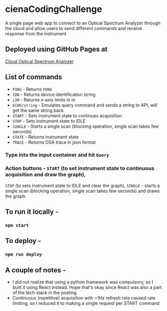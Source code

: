 # cienaCodingChallenge
A single page web app to connect to an Optical Spectrum Analyzer through the cloud
and allow users to send different commands and receive response from the instrument

## Deployed using GitHub Pages at
[Cloud Optical Spectrum Analyzer](https://sohinim98.github.io/cienaCodingChallenge/)

## List of commands
* `PING` - Returns `PONG`
* `IDN` - Returns device identification string
* `LIM` - Returns x-axis limits in m
* `ECHO/string` - Emulates query command and sends a string to API, will get the same string back
* `START` - Sets instrument state to continues acquisition
* `STOP` - 	Sets instrument state to IDLE
* `SINGLE` - Starts a single scan (blocking operation, single scan takes few seconds)
* `STATE` - Returns instrument state
* `TRACE` - Returns OSA trace in json format
### Type into the input container and hit `Query`
### Action buttons - `START` (to set instrument state to continuous acquisition and draw the graph),
`STOP` (to sets instrument state to IDLE and clear the graph), `SINGLE` - starts a single scan (blocking operation, single scan takes few seconds)
and draws the graph.

## To run it locally -
### `npm start`
## To deploy -
### `npm run deploy`

## A couple of notes -
* I did not realize that using a python framework was compulsory, so I built it using React instead.
Hope that's okay since React was also a part of the tech stack in the posting
* Continuous (repetitive) acquisition with ~1Hz refresh rate caused rate limiting, so I reduced it to making a single request per START command

